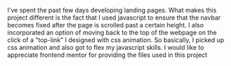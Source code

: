 I've spent the past few days developing landing pages. What makes this project different is the fact that I used javascript to ensure that the navbar becomes fixed after the page is scrolled past a certain height. I also incorporated an option of moving back to the top of the webpage on the click of a "top-link" I designed with css animation. So basically, I picked up css animation and also got to flex my javascript skills.
I would like to appreciate frontend mentor for providing the files used in this project 
